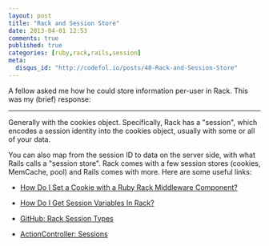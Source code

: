 ```yaml
---
layout: post
title: "Rack and Session Store"
date: 2013-04-01 12:53
comments: true
published: true
categories: [ruby,rack,rails,session]
meta:
  disqus_id: "http://codefol.io/posts/40-Rack-and-Session-Store"
---
```

A fellow asked me how he could store information per-user in Rack.  This was my (brief) response:

<hr />

Generally with the cookies object.  Specifically, Rack has a "session", which encodes a session identity into the cookies object, usually with some or all of your data.

You can also map from the session ID to data on the server side, with what Rails calls a "session store".  Rack comes with a few session stores (cookies, MemCache, pool) and Rails comes with more.  Here are some useful links:

* <a href="http://stackoverflow.com/questions/3295083/how-do-i-set-a-cookie-with-a-ruby-rack-middleware-component">How Do I Set a Cookie with a Ruby Rack Middleware Component?</a>

* <a href="http://stackoverflow.com/questions/10451392/how-do-i-set-get-session-vars-in-a-rack-app">How Do I Get Session Variables In Rack?</a>

* <a href="https://github.com/rack/rack/tree/master/lib/rack/session">GitHub: Rack Session Types</a>

* <a href="http://guides.rubyonrails.org/action_controller_overview.html#session">ActionController: Sessions</a>

